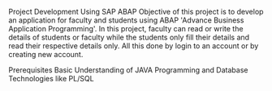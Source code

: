 Project Development Using SAP ABAP 
Objective of this project is to develop an application for faculty and students using ABAP 'Advance Business Application Programming'.
In this project, faculty can read or write the details of students or faculty while the students only fill their details and read their 
respective details only. All this done by login to an account or by creating new account.

Prerequisites
Basic Understanding of JAVA Programming and
Database Technologies like PL/SQL






